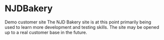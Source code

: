 # NJDBakery
Demo customer site
The NJD Bakery site is at this point primarily being used to learn more development and testing skills. The site may be opened up to a real customer base in the future.

